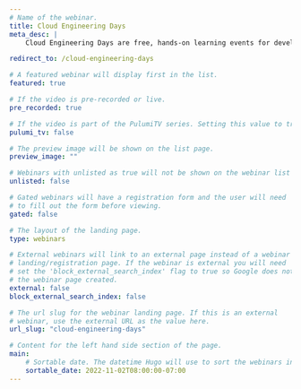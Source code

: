 ```yaml
---
# Name of the webinar.
title: Cloud Engineering Days
meta_desc: |
    Cloud Engineering Days are free, hands-on learning events for developers and engineers to level up their cloud skills and master the modern cloud.

redirect_to: /cloud-engineering-days

# A featured webinar will display first in the list.
featured: true

# If the video is pre-recorded or live.
pre_recorded: true

# If the video is part of the PulumiTV series. Setting this value to true will list the video in the "PulumiTV" section.
pulumi_tv: false

# The preview image will be shown on the list page.
preview_image: ""

# Webinars with unlisted as true will not be shown on the webinar list
unlisted: false

# Gated webinars will have a registration form and the user will need
# to fill out the form before viewing.
gated: false

# The layout of the landing page.
type: webinars

# External webinars will link to an external page instead of a webinar
# landing/registration page. If the webinar is external you will need
# set the 'block_external_search_index' flag to true so Google does not index
# the webinar page created.
external: false
block_external_search_index: false

# The url slug for the webinar landing page. If this is an external
# webinar, use the external URL as the value here.
url_slug: "cloud-engineering-days"

# Content for the left hand side section of the page.
main:
    # Sortable date. The datetime Hugo will use to sort the webinars in date order.
    sortable_date: 2022-11-02T08:00:00-07:00
---
```

